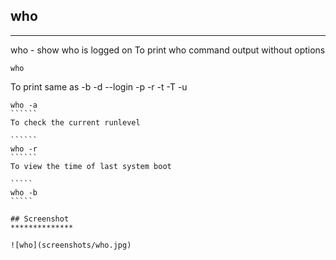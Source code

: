 ##  who
********

who - show who is logged on
To print who command output without options

`````
who
`````
To print same as -b -d --login -p -r -t -T -u

``````` 
who -a
``````
To check the current runlevel

``````
who -r
``````
To view the time of last system boot

`````
who -b
`````

## Screenshot
**************

![who](screenshots/who.jpg)
